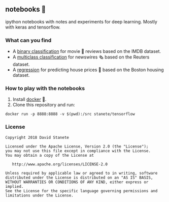 ## notebooks 📓

ipython notebooks with notes and experiments for deep learning. Mostly with keras and tensorflow.

### What can you find

- A [binary classification](binary_classification.ipynb) for movie 🎥 reviews based on the IMDB dataset.
- A [multiclass classification](multiclass_classification.ipynb) for newswires 🗞 based on the Reuters dataset.
- A [regression](regression.ipynb) for predicting house prices 🏡 based on the Boston housing dataset.

### How to play with the notebooks

1. Install [docker](https://www.docker.com/) 🐳.
2. Clone this repository and run:

```
docker run -p 8888:8888 -v $(pwd):/src stanete/tensorflow
```

### License

    Copyright 2018 David Stanete

    Licensed under the Apache License, Version 2.0 (the "License");
    you may not use this file except in compliance with the License.
    You may obtain a copy of the License at

       http://www.apache.org/licenses/LICENSE-2.0

    Unless required by applicable law or agreed to in writing, software
    distributed under the License is distributed on an "AS IS" BASIS,
    WITHOUT WARRANTIES OR CONDITIONS OF ANY KIND, either express or implied.
    See the License for the specific language governing permissions and
    limitations under the License.
